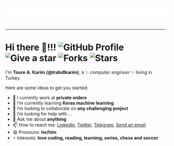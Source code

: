 
<a href="https://github.com/trabdlkarim?tab=repositories" style="text-align:center;display:block;padding:15px;width:100%"> <img alt="Toure A. Karim" src="https://raw.githubusercontent.com/trabdlkarim/trabdlkarim/master/assets/welcome.gif"/> 
</a>
<hr/>

# Hi there 👋!!! ![GitHub Profile](https://img.shields.io/badge/github-profile-yellowgreen) ![Give a star](https://img.shields.io/badge/give%20a%20star-if%20useful-blueviolet) ![Forks](https://img.shields.io/github/forks/trabdlkarim/trabdlkarim) ![Stars](https://img.shields.io/github/stars/trabdlkarim/trabdlkarim?color=red&style=plastic)


I'm **Toure A. Karim (@trabdlkarim)**, a ✨ *computer engineer* ✨ living in Turkey.

Here are some ideas to get you started:

- 🔭 I currently work at **private orders**
- 🌱 I’m currently learning **Keras machine learning**
- 👯 I’m looking to collaborate on **any challenging project**
- 🤔 I’m looking for help with ...
- 💬 Ask me about **anything**
- 📫 How to reach me: [LinkedIn](https://www.linkedin.com/in/trabdlkarim/), [Twitter](https://twitter.com/trabdlkarim), [Telegram](https://t.me/trabdlkarim), [Send an email](mailto:trabdlkarim@gmail.com)
- 😄 Pronouns: **he/him**
- ⚡ Interests: **love coding, reading, learning, series, chess and soccer**

